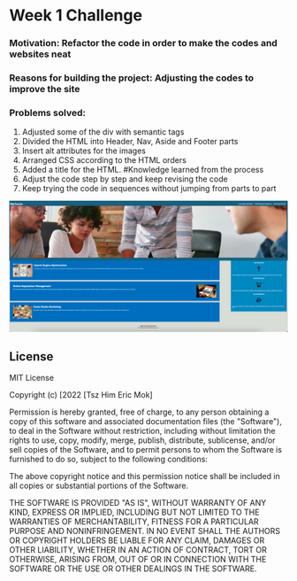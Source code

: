 # Week 1 Challenge
### Motivation: Refactor the code in order to make the codes and websites neat
### Reasons for building the project: Adjusting the codes to improve the site
### Problems solved:
1. Adjusted some of the div with semantic tags
2. Divided the HTML into Header, Nav, Aside and Footer parts
3. Insert alt attributes for the images
4. Arranged CSS according to the HTML orders
5. Added a title for the HTML.
#Knowledge learned from the process
1. Adjust the code step by step and keep revising the code
2. Keep trying the code in sequences without jumping from parts to part

![alt text](assets/images/screenshot.png)

## License
MIT License

Copyright (c) [2022 [Tsz Him Eric Mok]

Permission is hereby granted, free of charge, to any person obtaining a copy
of this software and associated documentation files (the "Software"), to deal
in the Software without restriction, including without limitation the rights
to use, copy, modify, merge, publish, distribute, sublicense, and/or sell
copies of the Software, and to permit persons to whom the Software is
furnished to do so, subject to the following conditions:

The above copyright notice and this permission notice shall be included in all
copies or substantial portions of the Software.

THE SOFTWARE IS PROVIDED "AS IS", WITHOUT WARRANTY OF ANY KIND, EXPRESS OR
IMPLIED, INCLUDING BUT NOT LIMITED TO THE WARRANTIES OF MERCHANTABILITY,
FITNESS FOR A PARTICULAR PURPOSE AND NONINFRINGEMENT. IN NO EVENT SHALL THE
AUTHORS OR COPYRIGHT HOLDERS BE LIABLE FOR ANY CLAIM, DAMAGES OR OTHER
LIABILITY, WHETHER IN AN ACTION OF CONTRACT, TORT OR OTHERWISE, ARISING FROM,
OUT OF OR IN CONNECTION WITH THE SOFTWARE OR THE USE OR OTHER DEALINGS IN THE
SOFTWARE.
